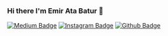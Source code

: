 ### Hi there I'm Emir Ata Batur 👋

[![Medium Badge](https://img.shields.io/badge/-Medium-757575?style=flat-quare&labelColor=757575&logo=Medium&logoColor=white&link=link)](https://medium.com/@ataemir05)
[![Instagram Badge](https://img.shields.io/badge/-Instagram-C13584?style=flat-quare&labelColor=C13584&logo=instagram&logoColor=white&link=link)](https://www.instagram.com/ataemr16/) 
[![Github Badge](https://img.shields.io/badge/-Github-000?style=quare&labelColor=000&logo=Github&logoColor=white&link=link)](https://github.com/ataemr07) 
<!--
**ataemr07/ataemr07** is a ✨ _special_ ✨ repository because its `README.md` (this file) appears on your GitHub profile.

Here are some ideas to get you started:

- 🔭 I’m currently working on ...
- 🌱 I’m currently learning Python
- 👯 I’m looking to collaborate on ...
- 🤔 I’m looking for help with to learn Python 
- 💬 Ask me about ...
- 📫 How to reach me: ...
- 😄 Pronouns: ...
- ⚡ Fun fact: ...
-->
